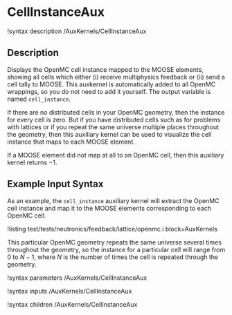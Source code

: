 # CellInstanceAux

!syntax description /AuxKernels/CellInstanceAux

## Description

Displays the OpenMC cell instance mapped to the MOOSE elements, showing all cells
which either (i) receive multiphysics feedback or (ii) send a cell tally to MOOSE.
This auxkernel is automatically added to all OpenMC wrappings, so you do not need
to add it yourself. The output variable is named `cell_instance`.

If there are
no distributed cells in your OpenMC geometry, then the instance for every cell
is zero. But if you have distributed cells such as for problems with lattices
or if you repeat the same universe multiple places throughout the geometry,
then this auxiliary kernel
can be used to visualize the cell instance that
maps to each MOOSE element.

If a MOOSE element did not map at all to an OpenMC cell,
then this auxiliary kernel returns $-1$.

## Example Input Syntax

As an example, the `cell_instance` auxiliary kernel will extract the OpenMC cell instance
and map it to the MOOSE elements corresponding to each OpenMC cell.

!listing test/tests/neutronics/feedback/lattice/openmc.i
  block=AuxKernels

This particular OpenMC geometry repeats the same universe several times throughout
the geometry, so the instance for a particular cell will range from 0 to $N-1$, where
$N$ is the number of times the cell is repeated through the geometry.

!syntax parameters /AuxKernels/CellInstanceAux

!syntax inputs /AuxKernels/CellInstanceAux

!syntax children /AuxKernels/CellInstanceAux
